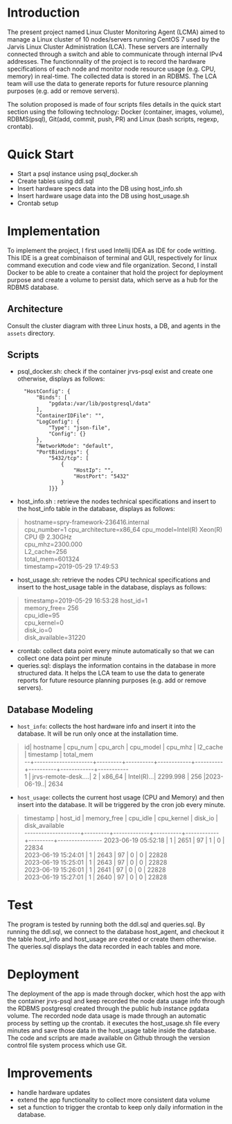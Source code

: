 # Introduction
The present project named Linux Cluster Monitoring Agent (LCMA) aimed to manage a Linux cluster of 10 nodes/servers running CentOS 7 used by the Jarvis Linux Cluster Administration (LCA). These servers are internally connected through a switch and able to communicate through internal IPv4 addresses. The functionnality of the project is to record the hardware specifications of each node and monitor node resource usage (e.g. CPU, memory) in real-time. The collected data is stored in an RDBMS. The LCA team will use the data to generate reports for future resource planning purposes (e.g. add or remove servers).

The solution proposed is made of four scripts files details in the quick start section using the following technology: Docker (container, images, volume), RDBMS(psql), Git(add, commit, push, PR) and Linux (bash scripts, regexp, crontab).

# Quick Start
- Start a psql instance using psql_docker.sh
- Create tables using ddl.sql
- Insert hardware specs data into the DB using host_info.sh
- Insert hardware usage data into the DB using host_usage.sh
- Crontab setup

# Implementation
To implement the project, I first used Intellij IDEA as IDE for code writting. This IDE is a great combinaison of terminal and GUI, respectively for linux command execution and code view and file organization.
Second, I install Docker to be able to create a container that hold the project for deployment purpose and create a volume to persist data, which serve as a hub for the RDBMS database.


## Architecture
Consult the cluster diagram with three Linux hosts, a DB, and agents in the `assets` directory.

## Scripts
- psql_docker.sh: check if the container jrvs-psql exist and create one otherwise, displays as follows:

        "HostConfig": {
            "Binds": [
                "pgdata:/var/lib/postgresql/data"
            ],
            "ContainerIDFile": "",
            "LogConfig": {
                "Type": "json-file",
                "Config": {}
            },
            "NetworkMode": "default",
            "PortBindings": {
                "5432/tcp": [
                    {
                        "HostIp": "",
                        "HostPort": "5432"
                    }
                ]}}

- host_info.sh : retrieve the nodes technical specifications and insert to the host_info table in the database, displays as follows:

> hostname=spry-framework-236416.internal   
> cpu_number=1 
> cpu_architecture=x86_64
> cpu_model=Intel(R) Xeon(R) CPU @ 2.30GHz  
> cpu_mhz=2300.000  
> L2_cache=256       
> total_mem=601324  
> timestamp=2019-05-29 17:49:53  

- host_usage.sh: retrieve the nodes CPU technical specifications and insert to the host_usage table in the database, displays as follows:

> timestamp=2019-05-29 16:53:28
> host_id=1                  
> memory_free= 256             
> cpu_idle=95                 
> cpu_kernel=0                 
> disk_io=0                    
> disk_available=31220

- crontab: collect data point every minute automatically so that we can collect one data point per minute
- queries.sql: displays the information contains in the database in more structured data. It helps the LCA team to use the data to generate reports for future resource planning purposes (e.g. add or remove servers).

## Database Modeling
- `host_info`: collects the host hardware info and insert it into the database. It will be run only once at the installation time.

> id|   hostname          | cpu_num | cpu_arch |  cpu_model | cpu_mhz  | l2_cache |  timestamp | total_mem  
> --+---------------------+---------+----------+------------+----------+----------+------------+-----------  
> 1 | jrvs-remote-desk....|  	  2 |  x86_64  | Intel(R)...| 2299.998 | 	  256 |2023-06-19..|      2634


- `host_usage`: collects the current host usage (CPU and Memory) and then insert into the database. It will be triggered by the cron job every minute.

> timestamp           | host_id | memory_free | cpu_idle | cpu_kernel | disk_io | disk_available  
> --------------------+---------+-------------+----------+------------+---------+----------------
> 2023-06-19 05:52:18 |       1 |        2651 |       97 |          1 |       0 |          22834  
> 2023-06-19 15:24:01 |       1 |        2643 |       97 |          0 |       0 |          22828  
> 2023-06-19 15:25:01 |       1 |        2643 |       97 |          0 |       0 |          22828  
> 2023-06-19 15:26:01 |       1 |        2641 |       97 |          0 |       0 |          22828  
> 2023-06-19 15:27:01 |       1 |        2640 |       97 |          0 |       0 |          22828  


# Test
The program is tested by running both the ddl.sql and queries.sql. By running the ddl.sql, we connect to the database host_agent, and checkout it the table host_info and host_usage are created or create them otherwise. The queries.sql displays the data recorded in each tables and
more.

# Deployment
The deployment of the app is made through docker, which host the app with the container jrvs-psql and keep recorded the node data usage info through the RDBMS postgresql created through the public hub instance pgdata volume.
The recorded node data usage is made through an automatic process by setting up the crontab. it executes the host_usage.sh file every minutes and save those data in the host_usage table inside the database.
The code and scripts are made available on Github through the version control file system process which use Git.

# Improvements
- handle hardware updates
- extend the app functionality to collect more consistent data volume
- set a function to trigger the crontab to keep only daily information in the database.